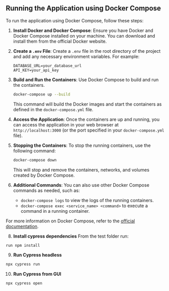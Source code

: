 ## Running the Application using Docker Compose

To run the application using Docker Compose, follow these steps:

1. **Install Docker and Docker Compose**: Ensure you have Docker and Docker Compose installed on your machine. You can download and install them from the official Docker website.

3. **Create a `.env` File**: Create a `.env` file in the root directory of the project and add any necessary environment variables. For example:

   ```env
   DATABASE_URL=your_database_url
   API_KEY=your_api_key
   ```

4. **Build and Run the Containers**: Use Docker Compose to build and run the containers.

   ```sh
   docker-compose up --build
   ```

   This command will build the Docker images and start the containers as defined in the `docker-compose.yml` file.

5. **Access the Application**: Once the containers are up and running, you can access the application in your web browser at `http://localhost:3000` (or the port specified in your `docker-compose.yml` file).

6. **Stopping the Containers**: To stop the running containers, use the following command:

   ```sh
   docker-compose down
   ```

   This will stop and remove the containers, networks, and volumes created by Docker Compose.

7. **Additional Commands**: You can also use other Docker Compose commands as needed, such as:

   - `docker-compose logs` to view the logs of the running containers.
   - `docker-compose exec <service_name> <command>` to execute a command in a running container.

For more information on Docker Compose, refer to the [official documentation](https://docs.docker.com/compose/).

8. **Install cypress dependencies**
From the test folder run:
```sh
run npm install
```
9. **Run Cypress headless**
```sh
npx cypress run
```
10. **Run Cypress from GUI**
```sh
npx cypress open
```


